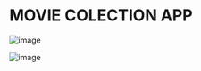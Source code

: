 # MOVIE COLECTION APP


![image](https://user-images.githubusercontent.com/19265409/175100213-f5d59497-e14b-4782-87da-61ab258d909b.png)


![image](https://user-images.githubusercontent.com/19265409/175100297-4d60ae4c-49fa-4a3b-8c61-cfbb2e2d518c.png)

